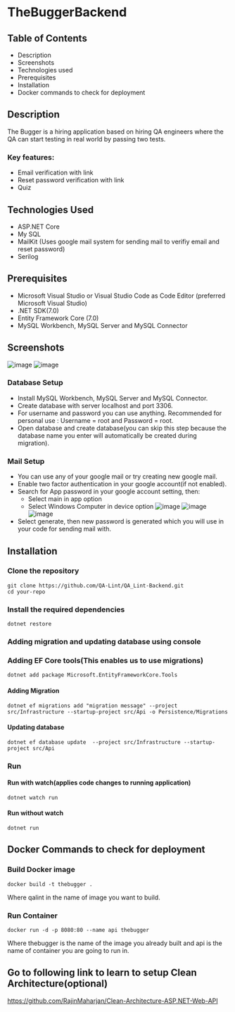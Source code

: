 # TheBuggerBackend
## Table of Contents
- Description
- Screenshots
- Technologies used
- Prerequisites
- Installation
- Docker commands to check for deployment
## Description
The Bugger is a hiring application based on hiring QA engineers where the QA can start testing in real world by passing two tests.
### Key features:
- Email verification with link
- Reset password verification with link
- Quiz

## Technologies Used
- ASP.NET Core
- My SQL
- MailKit (Uses google mail system for sending mail to verifiy email and reset password)
- Serilog

## Prerequisites
- Microsoft Visual Studio or Visual Studio Code as Code Editor (preferred Microsoft Visual Studio)
- .NET SDK(7.0)
- Entity Framework Core (7.0)
- MySQL Workbench, MySQL Server and MySQL Connector

## Screenshots
![image](https://github.com/RajinMaharjan/TheBuggerBackend/assets/46868526/d731b824-b471-4af2-b1ae-8e3b932f500e)
![image](https://github.com/RajinMaharjan/TheBuggerBackend/assets/46868526/dbbcd49b-0ca4-4e14-aea0-4e191cbee8e7)


### Database Setup
- Install MySQL Workbench, MySQL Server and MySQL Connector.
- Create database with server localhost and port 3306.
- For username and password you can use anything. Recommended for personal use : Username = root and Password = root.
- Open database and create database(you can skip this step because the database name you enter will automatically be created during migration).
  
### Mail Setup
- You can use any of your google mail or try creating new google mail.
- Enable two factor authentication in your google account(if not enabled).
- Search for App password in your google account setting, then:
    - Select main in app option
    - Select Windows Computer in device option
![image](https://github.com/RajinMaharjan/TheBuggerBackend/assets/46868526/2e525dd9-eba2-4841-b538-d767cc853ca8)
![image](https://github.com/RajinMaharjan/TheBuggerBackend/assets/46868526/c1055f08-e56e-423d-a8b6-f8be645c6ae8)
![image](https://github.com/RajinMaharjan/TheBuggerBackend/assets/46868526/c9cad2ce-73b9-4c24-a743-dfb14d311677)
- Select generate, then new password is generated which you will use in your code for sending mail with. 

## Installation
### Clone the repository
    git clone https://github.com/QA-Lint/QA_Lint-Backend.git
    cd your-repo
### Install the required dependencies
    dotnet restore
### Adding migration and updating database using console 
### Adding EF Core tools(This enables us to use migrations)
    dotnet add package Microsoft.EntityFrameworkCore.Tools 
#### Adding Migration
    dotnet ef migrations add "migration message" --project src/Infrastructure --startup-project src/Api -o Persistence/Migrations 
#### Updating database
    dotnet ef database update  --project src/Infrastructure --startup-project src/Api 

### Run 
#### Run with watch(applies code changes to running application)
    dotnet watch run
#### Run without watch
    dotnet run 

## Docker Commands to check for deployment
### Build Docker image
    docker build -t thebugger .
Where qalint in the name of image you want to build.

### Run Container
    docker run -d -p 8080:80 --name api thebugger
Where thebugger is the name of the image you already built and api is the name of container you are going to run in.

## Go to following link to learn to setup Clean Architecture(optional)
https://github.com/RajinMaharjan/Clean-Architecture-ASP.NET-Web-API
